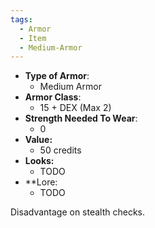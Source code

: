 ```yaml
---
tags:
  - Armor
  - Item
  - Medium-Armor
---
```

- __Type of Armor__:
	* Medium Armor
- __Armor Class__:
	* 15 + DEX (Max 2)
- __Strength Needed To Wear__:
	* 0
- **Value:**
	- 50 credits
- **Looks:**
	- TODO
- **Lore:
	- TODO

Disadvantage on stealth checks.

